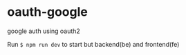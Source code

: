 # oauth-google
google auth using oauth2

Run ```$ npm run dev``` to start but backend(be) and frontend(fe)
